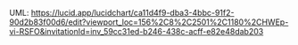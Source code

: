UML: https://lucid.app/lucidchart/ca11d4f9-dba3-4bbc-91f2-90d2b83f00d6/edit?viewport_loc=156%2C8%2C2501%2C1180%2CHWEp-vi-RSFO&invitationId=inv_59cc31ed-b246-438c-acff-e82e48dab203
